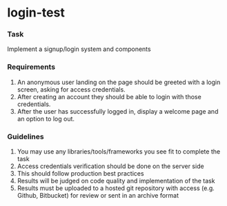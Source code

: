 # login-test

### Task

Implement a signup/login system and components

### Requirements
1. An anonymous user landing on the page should be greeted with a login screen, asking for access credentials.
2. After creating an account they should be able to login with those credentials.
3. After the user has successfully logged in, display a welcome page and an option to log out.

### Guidelines
1. You may use any libraries/tools/frameworks you see fit to complete the task
2. Access credentials verification should be done on the server side
3. This should follow production best practices
4. Results will be judged on code quality and implementation of the task
5. Results must be uploaded to a hosted git repository with access (e.g. Github, Bitbucket) for review or sent in an archive format